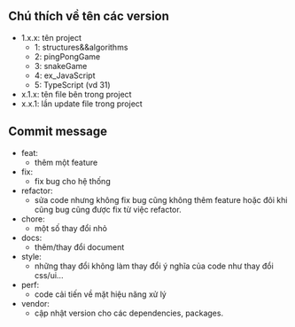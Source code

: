 ## Chú thích về tên các version

* 1.x.x: tên project 
  * 1: structures&&algorithms
  * 2: pingPongGame
  * 3: snakeGame
  * 4: ex_JavaScript
  * 5: TypeScript (vd 31)
* x.1.x: tên file bên trong project
* x.x.1: lần update file trong project

## Commit message
* feat: 
  * thêm một feature
* fix: 
  * fix bug cho hệ thống
* refactor: 
  * sửa code nhưng không fix bug cũng không thêm feature hoặc đôi khi cũng bug cũng được fix từ việc refactor.
* chore: 
  * một số thay đổi nhỏ
* docs: 
  * thêm/thay đổi document
* style: 
  * những thay đổi không làm thay đổi ý nghĩa của code như thay đổi css/ui...
* perf: 
  * code cải tiến về mặt hiệu năng xử lý
* vendor: 
  * cập nhật version cho các dependencies, packages.

